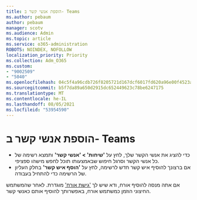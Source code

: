 ```yaml
---
title: הוספת אנשי קשר ב- Teams
ms.author: pebaum
author: pebaum
manager: scotv
ms.audience: Admin
ms.topic: article
ms.service: o365-administration
ROBOTS: NOINDEX, NOFOLLOW
localization_priority: Priority
ms.collection: Adm_O365
ms.custom:
- "9002509"
- "5040"
ms.openlocfilehash: 04c5f4a96cdb726f8205721d167dcf6017fd620a96e00f4523a70872ce56f6ad
ms.sourcegitcommit: b5f7da89a650d2915dc652449623c78be6247175
ms.translationtype: MT
ms.contentlocale: he-IL
ms.lasthandoff: 08/05/2021
ms.locfileid: "53954590"
---
```

# <a name="add-contacts-in-teams"></a>הוספת אנשי קשר ב- Teams

- כדי להציג את אנשי הקשר שלך, לחץ על **'שיחות' > 'אנשי קשר'** ותמצא רשימה של כל אנשי הקשר וסרגל חיפוש שבאמצעותו תוכל לחפש מישהו ספציפי. 
- אם ברצונך להוסיף איש קשר חדש לרשימה, לחץ על **'הוסף איש קשר'** בחלק העליון של הרשימה כדי להתחיל בעבודה.

אם אתה מנסה להוסיף אורח, ודא שיש לך ['גישת אורח'](https://docs.microsoft.com/microsoftteams/set-up-guests) מוגדרת. לאחר שהמשתמש החיצוני הוזמן כמשתמש אורח, באפשרותך להוסיף אותם כאנשי קשר.
